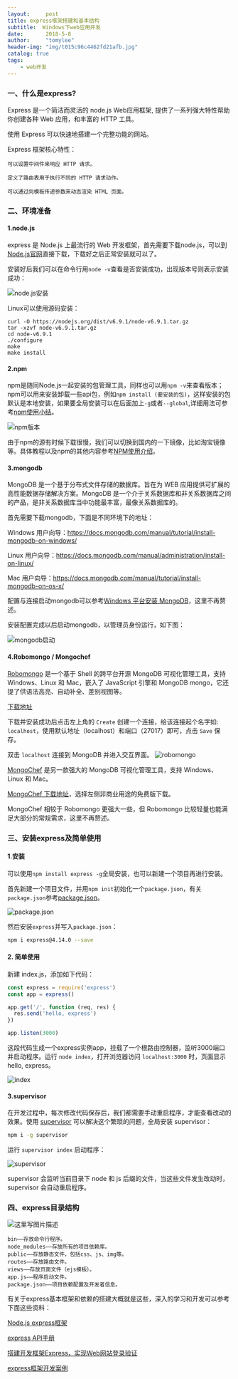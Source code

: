 ```yaml
---
layout:     post
title: express框架搭建和基本结构
subtitle:  Windows下web应用开发
date:       2018-5-8
author:     "tomylee"
header-img: "img/t015c96c4462fd21afb.jpg"
catalog: true
tags:
    - web开发
---
```


### 一、什么是express?
Express 是一个简洁而灵活的 node.js Web应用框架, 提供了一系列强大特性帮助你创建各种 Web 应用，和丰富的 HTTP 工具。

使用 Express 可以快速地搭建一个完整功能的网站。

Express 框架核心特性：

```
可以设置中间件来响应 HTTP 请求。

定义了路由表用于执行不同的 HTTP 请求动作。

可以通过向模板传递参数来动态渲染 HTML 页面。
```

### 二、环境准备

#### 1.node.js

express 是 Node.js 上最流行的 Web 开发框架，首先需要下载node.js，可以到[Node.js官网](https://nodejs.org/en/)直接下载，下载好之后正常安装就可以了。

安装好后我们可以在命令行用`node -v`查看是否安装成功，出现版本号则表示安装成功：

![node.js安装](https://img-blog.csdn.net/20180508095023294)

Linux可以使用源码安装：

```
curl -O https://nodejs.org/dist/v6.9.1/node-v6.9.1.tar.gz
tar -xzvf node-v6.9.1.tar.gz
cd node-v6.9.1
./configure
make
make install
```

#### 2.npm

npm是随同Node.js一起安装的包管理工具，同样也可以用`npm -v`来查看版本；
npm可以用来安装卸载一些api包，例如`npm install (要安装的包)`，这样安装的包默认是本地安装，如果要全局安装可以在后面加上`-g`或者`--global`,详细用法可参考[npm使用小结](http://www.cnblogs.com/jingmoxukong/p/6228358.html)。


![npm版本](https://img-blog.csdn.net/20180508095634510)

由于npm的源有时候下载很慢，我们可以切换到国内的一下镜像，比如淘宝镜像等。具体教程以及npm的其他内容参考[NPM使用介绍](http://www.runoob.com/nodejs/nodejs-npm.html)。

#### 3.mongodb 
MongoDB 是一个基于分布式文件存储的数据库。旨在为 WEB 应用提供可扩展的高性能数据存储解决方案。MongoDB 是一个介于关系数据库和非关系数据库之间的产品，是非关系数据库当中功能最丰富，最像关系数据库的。

首先需要下载mongodb，下面是不同环境下的地址：

Windows 用户向导：https://docs.mongodb.com/manual/tutorial/install-mongodb-on-windows/

Linux 用户向导：https://docs.mongodb.com/manual/administration/install-on-linux/

Mac 用户向导：https://docs.mongodb.com/manual/tutorial/install-mongodb-on-os-x/

配置与连接启动mongodb可以参考[Windows 平台安装 MongoDB](http://www.runoob.com/mongodb/mongodb-window-install.html)，这里不再赘述。

安装配置完成以后启动mongodb，以管理员身份运行，如下图：

![mongodb启动](https://img-blog.csdn.net/20180508104803669)

#### 4.Robomongo / Mongochef

[Robomongo](https://robomongo.org/) 是一个基于 Shell 的跨平台开源 MongoDB 可视化管理工具，支持 Windows、Linux 和 Mac，嵌入了 JavaScript 引擎和 MongoDB mongo，它还提了供语法高亮、自动补全、差别视图等。

[下载地址](https://robomongo.org/download)

下载并安装成功后点击左上角的 `Create` 创建一个连接，给该连接起个名字如: `localhost`，使用默认地址（localhost）和端口（27017）即可，点击 `Save` 保存。

双击 `localhost` 连接到 MongoDB 并进入交互界面。
![robomongo](https://img-blog.csdn.net/20180508100757197)

[MongoChef](http://3t.io/mongochef/) 是另一款强大的 MongoDB 可视化管理工具，支持 Windows、Linux 和 Mac。

[MongoChef 下载地址](http://3t.io/mongochef/#mongochef-download-compare)，选择左侧非商业用途的免费版下载。

MongoChef 相较于 Robomongo 更强大一些，但 Robomongo 比较轻量也能满足大部分的常规需求，这里不再赘述。

### 三、安装express及简单使用

#### 1.安装

可以使用`npm install express -g`全局安装，也可以新建一个项目再进行安装。

首先新建一个项目文件，并用`npm init`初始化一个`package.json`，有关`package.json`参考[package.json](https://github.com/nswbmw/N-blog/blob/master/book/2.5%20package.json.md)。

![package.json](https://img-blog.csdn.net/20180508103253338)

然后安装`express`并写入`package.json`：

```sh
npm i express@4.14.0 --save 
```

#### 2. 简单使用

新建 index.js，添加如下代码：

```js
const express = require('express')
const app = express()

app.get('/', function (req, res) {
  res.send('hello, express')
})

app.listen(3000)
```

这段代码生成一个express实例app，挂载了一个根路由控制器，监听3000端口并启动程序。运行 `node index`，打开浏览器访问 `localhost:3000` 时，页面显示hello, express。

![index](https://img-blog.csdn.net/20180508104038352)

#### 3.supervisor

在开发过程中，每次修改代码保存后，我们都需要手动重启程序，才能查看改动的效果。使用 [supervisor](https://www.npmjs.com/package/supervisor) 可以解决这个繁琐的问题，全局安装 supervisor：

```sh
npm i -g supervisor
```

运行 `supervisor index` 启动程序：

![supervisor](https://img-blog.csdn.net/2018050810390284)

supervisor 会监听当前目录下 node 和 js 后缀的文件，当这些文件发生改动时，supervisor 会自动重启程序。

### 四、express目录结构

![这里写图片描述](https://img-blog.csdn.net/2018050810421167)

```
bin——存放命令行程序。
node_modules——存放所有的项目依赖库。
public——存放静态文件，包括css、js、img等。
routes——存放路由文件。
views——存放页面文件（ejs模板）。
app.js——程序启动文件。
package.json——项目依赖配置及开发者信息。
```

有关于express基本框架和依赖的搭建大概就是这些，深入的学习和开发可以参考下面这些资料：

[Node.js express框架](http://www.runoob.com/nodejs/nodejs-express-framework.html)

[express API手册](http://www.expressjs.com.cn/4x/api.html)

[搭建开发框架Express，实现Web网站登录验证](https://blog.csdn.net/keliyxyz/article/details/51956814)

[express框架开发案例](http://www.cnblogs.com/ssqqhh/p/6289690.html)



